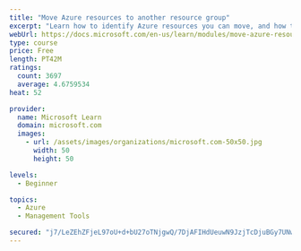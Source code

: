 ```yaml
---
title: "Move Azure resources to another resource group"
excerpt: "Learn how to identify Azure resources you can move, and how to move them to a new resource group."
webUrl: https://docs.microsoft.com/en-us/learn/modules/move-azure-resources-another-resource-group/
type: course
price: Free
length: PT42M
ratings:
  count: 3697
  average: 4.6759534
heat: 52

provider:
  name: Microsoft Learn
  domain: microsoft.com
  images:
    - url: /assets/images/organizations/microsoft.com-50x50.jpg
      width: 50
      height: 50

levels:
  - Beginner

topics:
  - Azure
  - Management Tools

secured: "j7/LeZEhZFjeL97oU+d+bU27oTNjgwQ/7DjAFIHdUeuwN9JzjTcDjuBGy7UNwtLWzjIQYmDewaLFDmYu7EJ4rkgc/JbEh5O+6IDYCnK1tPX3Sja7GTVv+0pox+JTXkqsjKbs8qM5WUYp0d/OVjbnkL6MwzO+94iamPRhnkOm46AcQGr9R0z6hoIX1FkxwbDs7mUp7mB3NA9AsWnc/BOkx90So145p05e/5A7o1SsA4lCN7zGTxFYoyIrIb/TvA4M5QrXUAEBvsiazkJ0pZ8kNs6uAEFpazf6/VayR1pFjTN9Le7hyDQy+Cp2ZznMLEOQi2HRjaO7f8Ht4haSJGk42Opnl7qS57QQ3zVMk5rAeE5SQhSnYWJRbjoiDhVIuXvImCI11yfTgfudk9wlYB4f1X4PdaSstuNAZleC02IcPK4=;U5ycsLjvueK6w8k84W9BCg=="
---
```


